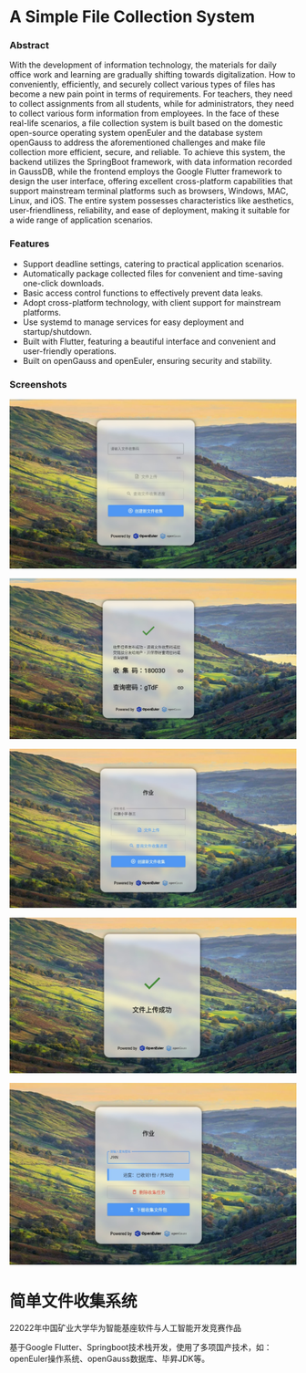 # A Simple File Collection System

### Abstract

With the development of information technology, the materials for daily office work and learning are gradually shifting towards digitalization. How to conveniently, efficiently, and securely collect various types of files has become a new pain point in terms of requirements. For teachers, they need to collect assignments from all students, while for administrators, they need to collect various form information from employees. In the face of these real-life scenarios, a file collection system is built based on the domestic open-source operating system openEuler and the database system openGauss to address the aforementioned challenges and make file collection more efficient, secure, and reliable. To achieve this system, the backend utilizes the SpringBoot framework, with data information recorded in GaussDB, while the frontend employs the Google Flutter framework to design the user interface, offering excellent cross-platform capabilities that support mainstream terminal platforms such as browsers, Windows, MAC, Linux, and iOS. The entire system possesses characteristics like aesthetics, user-friendliness, reliability, and ease of deployment, making it suitable for a wide range of application scenarios.

### Features

- Support deadline settings, catering to practical application scenarios.
- Automatically package collected files for convenient and time-saving one-click downloads.
- Basic access control functions to effectively prevent data leaks.
- Adopt cross-platform technology, with client support for mainstream platforms.
- Use systemd to manage services for easy deployment and startup/shutdown.
- Built with Flutter, featuring a beautiful interface and convenient and user-friendly operations.
- Built on openGauss and openEuler, ensuring security and stability.

### Screenshots

![index](screenshots/index.jpg)

![release](screenshots/release.jpg)

![upload](screenshots/upload.jpg)

![success](screenshots/success.jpg)

![download](screenshots/download.jpg)

# 简单文件收集系统

22022年中国矿业大学华为智能基座软件与人工智能开发竞赛作品

基于Google Flutter、Springboot技术栈开发，使用了多项国产技术，如：openEuler操作系统、openGauss数据库、毕昇JDK等。